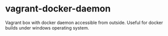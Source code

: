 # vagrant-docker-daemon
Vagrant box with docker daemon accessible from outside. Useful for docker builds under windows operating system.
